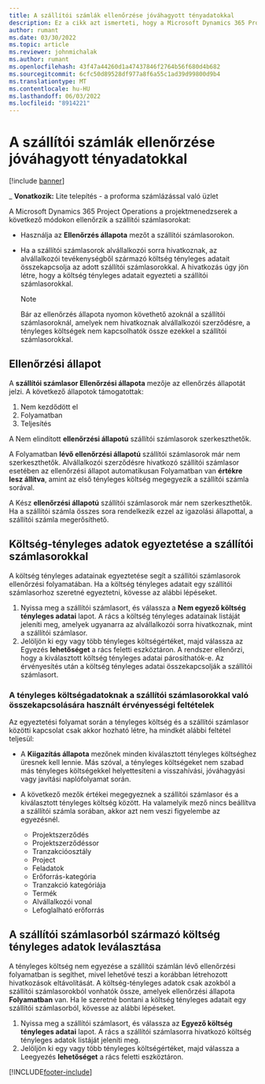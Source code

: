 ```yaml
---
title: A szállítói számlák ellenőrzése jóváhagyott tényadatokkal
description: Ez a cikk azt ismerteti, hogy a Microsoft Dynamics 365 Project Operations projektmenedzserei hogyan ellenőrzik a szállítói számlákat a vállalkozók által a munka és a rögzített idő, valamint a projektcsapat tagjai által használt költségek és anyagok tényleges adataival.
author: rumant
ms.date: 03/30/2022
ms.topic: article
ms.reviewer: johnmichalak
ms.author: rumant
ms.openlocfilehash: 43f47a44260d1a47437846f2764b56f680d4b682
ms.sourcegitcommit: 6cfc50d89528df977a8f6a55c1ad39d99800d9b4
ms.translationtype: MT
ms.contentlocale: hu-HU
ms.lasthandoff: 06/03/2022
ms.locfileid: "8914221"
---
```

# <a name="verification-of-vendor-invoices-with-approved-actuals"></a>A szállítói számlák ellenőrzése jóváhagyott tényadatokkal

[!include [banner](../../includes/dataverse-preview.md)]

_ **Vonatkozik:** Lite telepítés - a proforma számlázással való üzlet

A Microsoft Dynamics 365 Project Operations a projektmenedzserek a következő módokon ellenőrzik a szállítói számlasorokat:

- Használja az **Ellenőrzés állapota** mezőt a szállítói számlasorokon.
- Ha a szállítói számlasorok alvállalkozói sorra hivatkoznak, az alvállalkozói tevékenységből származó költség tényleges adatait összekapcsolja az adott szállítói számlasorokkal. A hivatkozás úgy jön létre, hogy a költség tényleges adatait egyezteti a szállítói számlasorokkal.

    > [!NOTE]
    > Bár az ellenőrzés állapota nyomon követhető azoknál a szállítói számlasoroknál, amelyek nem hivatkoznak alvállalkozói szerződésre, a tényleges költségek nem kapcsolhatók össze ezekkel a szállítói számlasorokkal.

## <a name="verification-status"></a>Ellenőrzési állapot

A **szállítói számlasor Ellenőrzési állapota** mezője az ellenőrzés állapotát jelzi. A következő állapotok támogatottak:

1. Nem kezdődött el
2. Folyamatban
3. Teljesítés

A Nem elindított **ellenőrzési állapotú** szállítói számlasorok szerkeszthetők.

A Folyamatban **lévő ellenőrzési állapotú** szállítói számlasorok már nem szerkeszthetők. Alvállalkozói szerződésre hivatkozó szállítói számlasor esetében az ellenőrzési állapot automatikusan Folyamatban van **értékre lesz állítva**, amint az első tényleges költség megegyezik a szállítói számla sorával.

A Kész **ellenőrzési állapotú** szállítói számlasorok már nem szerkeszthetők. Ha a szállítói számla összes sora rendelkezik ezzel az igazolási állapottal, a szállítói számla megerősíthető.

## <a name="match-cost-actuals-to-vendor-invoice-lines"></a>Költség-tényleges adatok egyeztetése a szállítói számlasorokkal

A költség tényleges adatainak egyeztetése segít a szállítói számlasorok ellenőrzési folyamatában. Ha a költség tényleges adatait egy szállítói számlasorhoz szeretné egyeztetni, kövesse az alábbi lépéseket.

1. Nyissa meg a szállítói számlasort, és válassza a **Nem egyező költség tényleges adatai** lapot. A rács a költség tényleges adatainak listáját jeleníti meg, amelyek ugyanarra az alvállalkozói sorra hivatkoznak, mint a szállítói számlasor.
2. Jelöljön ki egy vagy több tényleges költségértéket, majd válassza az Egyezés **lehetőséget** a rács feletti eszköztáron. A rendszer ellenőrzi, hogy a kiválasztott költség tényleges adatai párosíthatók-e. Az érvényesítés után a költség tényleges adatai összekapcsolják a szállítói számlasort.

### <a name="validation-criteria-that-are-used-to-link-cost-actuals-to-vendor-invoice-lines"></a>A tényleges költségadatoknak a szállítói számlasorokkal való összekapcsolására használt érvényességi feltételek

Az egyeztetési folyamat során a tényleges költség és a szállítói számlasor közötti kapcsolat csak akkor hozható létre, ha mindkét alábbi feltétel teljesül:

- A **Kiigazítás állapota** mezőnek minden kiválasztott tényleges költséghez üresnek kell lennie. Más szóval, a tényleges költségeket nem szabad más tényleges költségekkel helyettesíteni a visszahívási, jóváhagyási vagy javítási naplófolyamat során.
- A következő mezők értékei megegyeznek a szállítói számlasor és a kiválasztott tényleges költség között. Ha valamelyik mező nincs beállítva a szállítói számla sorában, akkor azt nem veszi figyelembe az egyezésnél.

    - Projektszerződés
    - Projektszerződéssor
    - Tranzakcióosztály
    - Project
    - Feladatok
    - Erőforrás-kategória
    - Tranzakció kategóriája
    - Termék
    - Alvállalkozói vonal
    - Lefoglalható erőforrás

## <a name="unmatch-cost-actuals-from-a-vendor-invoice-line"></a>A szállítói számlasorból származó költség tényleges adatok leválasztása

A tényleges költség nem egyezése a szállítói számlán lévő ellenőrzési folyamatban is segíthet, mivel lehetővé teszi a korábban létrehozott hivatkozások eltávolítását. A költség-tényleges adatok csak azokból a szállítói számlasorokból vonhatók össze, amelyek ellenőrzési állapota **Folyamatban** van. Ha le szeretné bontani a költség tényleges adatait egy szállítói számlasorból, kövesse az alábbi lépéseket.

1. Nyissa meg a szállítói számlasort, és válassza az **Egyező költség tényleges adatai** lapot. A rács a szállítói számlasorra hivatkozó költség tényleges adatok listáját jeleníti meg.
2. Jelöljön ki egy vagy több tényleges költségértéket, majd válassza a Leegyezés **lehetőséget** a rács feletti eszköztáron.

[!INCLUDE[footer-include](../../includes/footer-banner.md)]
